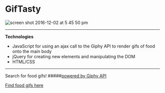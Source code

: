 # GifTasty

![screen shot 2016-12-02 at 5 45 50 pm](https://cloud.githubusercontent.com/assets/19538076/20861080/f83e6c20-b93b-11e6-9248-9298e3d94063.PNG)


----------
**Technologies**

 - JavaScript for using an ajax call to the Giphy API to render gifs of food onto the main body
 - jQuery for creating new elements and manipulating the DOM
 - HTML/CSS

----------
Search for food gifs! #####[powered by Giphy API](https://github.com/Giphy/GiphyAPI)

[Find food gifs here](https://giftasty-mhmm.herokuapp.com/)





